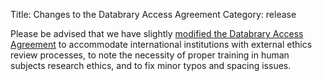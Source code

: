 Title: Changes to the Databrary Access Agreement
Category: release

Please be advised that we have slightly [modified the Databrary Access Agreement](https://www.databrary.org/resources/agreement/agreement-revision.html) to accommodate international institutions with external ethics review processes, to note the necessity of proper training in human subjects research ethics, and to fix minor typos and spacing issues.
